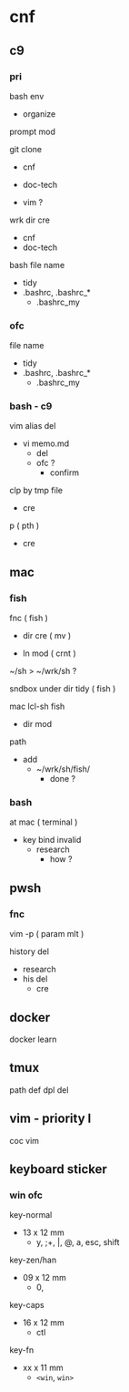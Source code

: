
# cnf


## c9

### pri

bash env
- organize


prompt mod


git clone
- cnf
- doc-tech

- vim ?


wrk dir cre
- cnf
- doc-tech


bash file name
- tidy
- .bashrc, .bashrc_*
  - .bashrc_my



### ofc

file name
- tidy
- .bashrc, .bashrc_*
  - .bashrc_my


### bash  -  c9

vim alias del
- vi memo.md
  - del
  - ofc ?
    - confirm


clp by tmp file
- cre


p ( pth )
- cre


## mac

### fish

fnc ( fish )
- dir cre ( mv )

- ln mod ( crnt )


~/sh > ~/wrk/sh ?


sndbox under dir tidy ( fish )


mac lcl-sh fish
- dir mod


path
- add
  - ~/wrk/sh/fish/
    - done ?


### bash

at mac ( terminal )

- key bind invalid
  - research
    - how ?


## pwsh

### fnc

vim -p ( param mlt )


history del
- research
- his del
  - cre



## docker

docker learn



## tmux

path def dpl del



## vim  -  priority l

coc vim



## keyboard sticker

### win ofc

key-normal
- 13 x 12 mm
  - y, ;+, \|, @, a, esc, shift

key-zen/han
- 09 x 12 mm
  - 0,

key-caps
- 16 x 12 mm
  - ctl

key-fn
- xx x 11 mm
  - `<win`, `win>`



